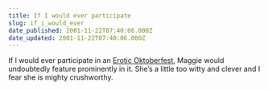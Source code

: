 ```yaml
---
title: If I would ever participate
slug: if_i_would_ever
date_published: 2001-11-22T07:40:06.000Z
date_updated: 2001-11-22T07:40:06.000Z
---
```


If I would ever participate in an [Erotic Oktoberfest](http://www.mightygirl.net/01.11.html), Maggie would undoubtedly feature prominently in it. She’s a little too witty and clever and I fear she is mighty crushworthy.
